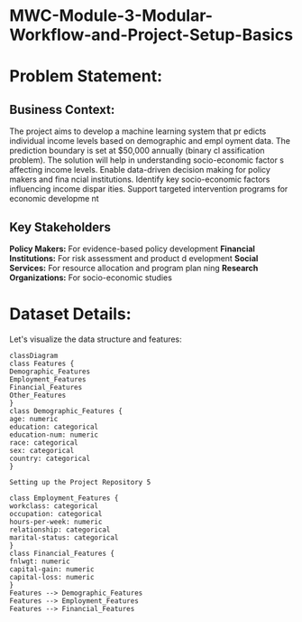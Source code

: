 # MWC-Module-3-Modular-Workflow-and-Project-Setup-Basics
# Problem Statement:
## Business Context:

The project aims to develop a machine learning system that pr
edicts individual income levels based on demographic and empl
oyment data.
The prediction boundary is set at $50,000 annually (binary cl
assification problem).
The solution will help in understanding socio-economic factor
s affecting income levels.
Enable data-driven decision making for policy makers and fina
ncial institutions.
Identify key socio-economic factors influencing income dispar
ities.
Support targeted intervention programs for economic developme
nt
## Key Stakeholders
**Policy Makers:** For evidence-based policy development
**Financial Institutions:** For risk assessment and product d
evelopment
**Social Services:** For resource allocation and program plan
ning
**Research Organizations:** For socio-economic studies
# Dataset Details:
Let's visualize the data structure and features:
```mermaid
classDiagram
class Features {
Demographic_Features
Employment_Features
Financial_Features
Other_Features
}
class Demographic_Features {
age: numeric
education: categorical
education-num: numeric
race: categorical
sex: categorical
country: categorical
}

Setting up the Project Repository 5

class Employment_Features {
workclass: categorical
occupation: categorical
hours-per-week: numeric
relationship: categorical
marital-status: categorical
}
class Financial_Features {
fnlwgt: numeric
capital-gain: numeric
capital-loss: numeric
}
Features --> Demographic_Features
Features --> Employment_Features
Features --> Financial_Features
```